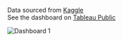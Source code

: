 Data sourced from [Kaggle](https://www.kaggle.com/datasets/shivamb/netflix-shows)  
See the dashboard on [Tableau Public](https://public.tableau.com/app/profile/erich.dewantara/viz/ExploringNetflixContentTrendReports/Dashboard1)

![Dashboard 1](https://github.com/user-attachments/assets/44fca4f4-741a-4a6c-9c5d-abfac3c77d44)
